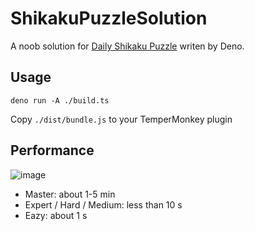 # ShikakuPuzzleSolution

A noob solution for [Daily Shikaku Puzzle](https://shikakuofthe.day/master) writen by Deno.

## Usage

```
deno run -A ./build.ts
```

Copy `./dist/bundle.js` to your TemperMonkey plugin

## Performance

![image](https://github.com/user-attachments/assets/e507549f-e57b-4b3f-bb7c-592fd6e88062)

- Master: about 1-5 min
- Expert / Hard / Medium: less than 10 s
- Eazy: about 1 s
